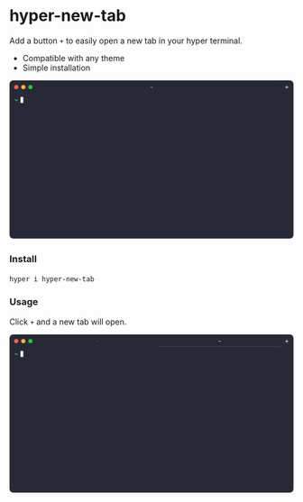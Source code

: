 # hyper-new-tab
Add a button `+` to easily open a new tab in your hyper terminal.

* Compatible with any theme
* Simple installation

<div align="center">
  <p>
    <img alt="demo" src="demo/default.png" width="600px" />
  </p>
</div>

### Install

`hyper i hyper-new-tab`

### Usage

Click `+` and a new tab will open.

<div align="center">
  <p>
    <img alt="demo" src="demo/new_tab.png" width="600px" />
  </p>
</div>
